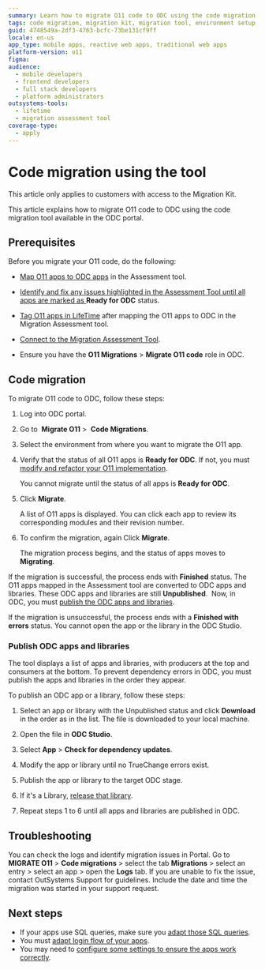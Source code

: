 ```yaml
---
summary: Learn how to migrate O11 code to ODC using the code migration tool.
tags: code migration, migration kit, migration tool, environment setup, application lifecycle management
guid: 4748549a-2df3-4763-bcfc-73be131cf9ff
locale: en-us
app_type: mobile apps, reactive web apps, traditional web apps
platform-version: o11
figma:
audience:
  - mobile developers
  - frontend developers
  - full stack developers
  - platform administrators
outsystems-tools:
  - lifetime
  - migration assessment tool
coverage-type:
  - apply
---
```


# Code migration using the tool

<div class="info" markdown="1">

This article only applies to customers with access to the Migration Kit.

</div>

This article explains how to migrate O11 code to ODC using the code migration tool available in the ODC portal.

## Prerequisites

Before you migrate your O11 code, do the following:

* [Map O11 apps to ODC apps](../plan/plan-map-apps.md) in the Assessment tool.

* [Identify and fix any issues highlighted in the Assessment Tool until all apps are marked as ](../prepare/prep-refactor-o11-apps.md) **Ready for ODC** status.

* [Tag O11 apps in LifeTime](execute-about-migrate-code.md#tagging-your-apps) after mapping the O11 apps to ODC in the Migration Assessment tool.

* [Connect to the Migration Assessment Tool](execute-connect-to-tool.md).

* Ensure you have the **O11 Migrations** > **Migrate O11 code** role in ODC.

## Code migration

To migrate O11 code to ODC, follow these steps:

1. Log into ODC portal.

1. Go to  **Migrate O11** >  **Code Migrations**.

1. Select the environment from where you want to migrate the O11 app.

1. Verify that the status of all O11 apps is **Ready for ODC**. If not, you must [modify and refactor your O11 implementation](../prepare/prep-refactor-o11-apps.md).

    You cannot migrate until the status of all apps is **Ready for ODC**.

1. Click **Migrate**.

    A list of O11 apps is displayed. You can click each app to review its corresponding modules and their revision number.

1. To confirm the migration, again Click **Migrate**.

    The migration process begins, and the status of apps moves to **Migrating**.

If the migration is successful, the process ends with **Finished** status. The O11 apps mapped in the Assessment tool are converted to ODC apps and libraries. These ODC apps and libraries are still **Unpublished**. 
Now, in ODC, you must [publish the ODC apps and libraries](#publish-odc-apps-and-libraries).

If the migration is unsuccessful, the process ends with a **Finished with errors** status. You cannot open the app or the library in the ODC Studio.

### Publish ODC apps and libraries

The tool displays a list of apps and libraries, with producers at the top and consumers at the bottom. To prevent dependency errors in ODC, you must publish the apps and libraries in the order they appear.

To publish an ODC app or a library, follow these steps:

1. Select an app or library with the Unpublished status and click **Download** in the order as in the list. The file is downloaded to your local machine. 

1. Open the file in **ODC Studio**.

1. Select **App** > **Check for dependency updates**.

1. Modify the app or library until no TrueChange errors exist.

1. Publish the app or library to the target ODC stage.

1. If it's a Library, [release that library](https://success.outsystems.com/documentation/outsystems_developer_cloud/building_apps/libraries/#release-library). 

1. Repeat steps 1 to 6 until all apps and libraries are published in ODC.

## Troubleshooting

You can check the logs and identify migration issues in Portal. Go to **MIGRATE O11** > **Code migrations** > select the tab **Migrations** > select an entry > select an app > open the **Logs** tab. If you are unable to fix the issue, contact OutSystems Support for guidelines. Include the date and time the migration was started in your support request.

## Next steps

* If your apps use SQL queries, make sure you [adapt those SQL queries](execute-adapt-sql-queries.md).
* You must [adapt login flow of your apps](execute-adapt-login-flow.md).
* You may need to [configure some settings to ensure the apps work correctly](execute-configure-migrated-apps.md).
